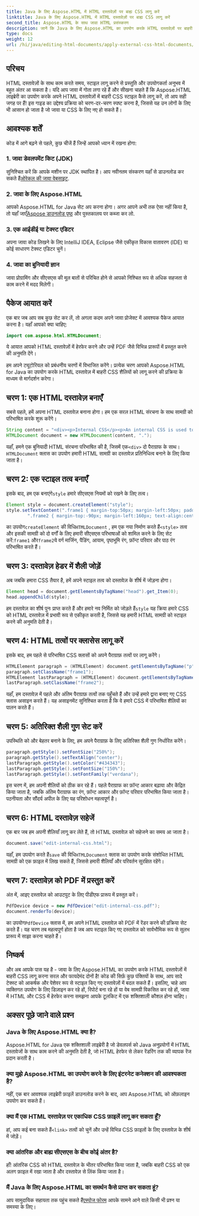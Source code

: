 ```yaml
---
title: Java के लिए Aspose.HTML में HTML दस्तावेज़ों पर बाह्य CSS लागू करें
linktitle: Java के लिए Aspose.HTML में HTML दस्तावेज़ों पर बाह्य CSS लागू करें
second_title: Aspose.HTML के साथ जावा HTML प्रसंस्करण
description: जानें कि Java के लिए Aspose.HTML का उपयोग करके HTML दस्तावेज़ों पर बाहरी CSS कैसे लागू करें! संपूर्ण ट्यूटोरियल के लिए इस चरण-दर-चरण मार्गदर्शिका का पालन करें।
type: docs
weight: 12
url: /hi/java/editing-html-documents/apply-external-css-html-documents/
---
```

## परिचय
HTML दस्तावेज़ों के साथ काम करते समय, स्टाइल लागू करने से प्रस्तुति और उपयोगकर्ता अनुभव में बहुत अंतर आ सकता है। यदि आप जावा में गोता लगा रहे हैं और सीखना चाहते हैं कि Aspose.HTML लाइब्रेरी का उपयोग करके अपने HTML दस्तावेज़ों में बाहरी CSS स्टाइल कैसे लागू करें, तो आप सही जगह पर हैं! इस गाइड का उद्देश्य प्रक्रिया को चरण-दर-चरण स्पष्ट करना है, जिससे यह उन लोगों के लिए भी आसान हो जाता है जो जावा या CSS के लिए नए हो सकते हैं।
## आवश्यक शर्तें
कोड में आगे बढ़ने से पहले, कुछ चीजें हैं जिन्हें आपको ध्यान में रखना होगा:
### 1. जावा डेवलपमेंट किट (JDK)
 सुनिश्चित करें कि आपके मशीन पर JDK स्थापित है। आप नवीनतम संस्करण यहाँ से डाउनलोड कर सकते हैं[ओरेकल की जावा वेबसाइट](https://www.oracle.com/java/technologies/javase-downloads.html).
### 2. जावा के लिए Aspose.HTML
आपको Aspose.HTML for Java सेट अप करना होगा। अगर आपने अभी तक ऐसा नहीं किया है, तो यहाँ जाएँ[Aspose डाउनलोड पृष्ठ](https://releases.aspose.com/html/java/) और पुस्तकालय पर कब्जा कर लो.
### 3. एक आईडीई या टेक्स्ट एडिटर
अपना जावा कोड लिखने के लिए IntelliJ IDEA, Eclipse जैसे एकीकृत विकास वातावरण (IDE) या कोई साधारण टेक्स्ट एडिटर चुनें।
### 4. जावा का बुनियादी ज्ञान
जावा प्रोग्रामिंग और सीएसएस की मूल बातों से परिचित होने से आपको निश्चित रूप से अधिक सहजता से काम करने में मदद मिलेगी।
## पैकेज आयात करें
एक बार जब आप सब कुछ सेट कर लें, तो अगला कदम अपने जावा प्रोजेक्ट में आवश्यक पैकेज आयात करना है। यहाँ आपको क्या चाहिए:
```java
import com.aspose.html.HTMLDocument;
```
ये आयात आपको HTML दस्तावेज़ों में हेरफेर करने और उन्हें PDF जैसे विभिन्न प्रारूपों में प्रस्तुत करने की अनुमति देंगे।

हम अपने ट्यूटोरियल को प्रबंधनीय चरणों में विभाजित करेंगे। प्रत्येक चरण आपको Aspose.HTML for Java का उपयोग करके HTML दस्तावेज़ में बाहरी CSS शैलियों को लागू करने की प्रक्रिया के माध्यम से मार्गदर्शन करेगा।
## चरण 1: एक HTML दस्तावेज़ बनाएँ
सबसे पहले, हमें अपना HTML दस्तावेज़ बनाना होगा। हम एक सरल HTML संरचना के साथ सामग्री को परिभाषित करके शुरू करेंगे।
```java
String content = "<div><p>Internal CSS</p><p>An internal CSS is used to define a style for a single HTML page</p></div>";
HTMLDocument document = new HTMLDocument(content, ".");
```

 यहाँ, हमने एक बुनियादी HTML संरचना परिभाषित की है, जिसमें एक`<div>` दो पैराग्राफ के साथ।`HTMLDocument` क्लास का उपयोग हमारी HTML सामग्री का दस्तावेज़ प्रतिनिधित्व बनाने के लिए किया जाता है।
## चरण 2: एक स्टाइल तत्व बनाएँ
 इसके बाद, हम एक बनाएंगे`style` हमारे सीएसएस नियमों को रखने के लिए तत्व।
```java
Element style = document.createElement("style");
style.setTextContent(".frame1 { margin-top:50px; margin-left:50px; padding:20px; width:360px; height:90px; background-color:#a52a2a; font-family:verdana; color:#FFF5EE;} \n" +
        ".frame2 { margin-top:-90px; margin-left:160px; text-align:center; padding:20px; width:360px; height:100px; background-color:#ADD8E6;}");
```

 का उपयोग`createElement` की विधि`HTMLDocument` , हम एक नया निर्माण करते हैं`<style>` तत्व और इसकी सामग्री को दो वर्गों के लिए हमारी सीएसएस परिभाषाओं को शामिल करने के लिए सेट करें:`frame1` और`frame2`ये वर्ग मार्जिन, पैडिंग, आयाम, पृष्ठभूमि रंग, फ़ॉन्ट परिवार और पाठ रंग परिभाषित करते हैं।
## चरण 3: दस्तावेज़ हेडर में शैली जोड़ें
अब जबकि हमारा CSS तैयार है, हमें अपने स्टाइल तत्व को दस्तावेज़ के शीर्ष में जोड़ना होगा।
```java
Element head = document.getElementsByTagName("head").get_Item(0);
head.appendChild(style);
```

 हम दस्तावेज़ का शीर्ष पुनः प्राप्त करते हैं और हमारे नव निर्मित को जोड़ते हैं`style` यह क्रिया हमारे CSS को HTML दस्तावेज़ में प्रभावी रूप से एकीकृत करती है, जिससे यह हमारी HTML सामग्री को स्टाइल करने की अनुमति देती है।
## चरण 4: HTML तत्वों पर क्लासेस लागू करें
इसके बाद, हम पहले से परिभाषित CSS क्लासों को अपने पैराग्राफ़ तत्वों पर लागू करेंगे।
```java
HTMLElement paragraph = (HTMLElement) document.getElementsByTagName("p").get_Item(0);
paragraph.setClassName("frame1");
HTMLElement lastParagraph = (HTMLElement) document.getElementsByTagName("p").get_Item(document.getElementsByTagName("p").getLength() - 1);
lastParagraph.setClassName("frame2");
```

यहाँ, हम दस्तावेज़ में पहले और अंतिम पैराग्राफ़ तत्वों तक पहुँचते हैं और उन्हें हमारे द्वारा बनाए गए CSS क्लास असाइन करते हैं। यह असाइनमेंट सुनिश्चित करता है कि वे हमारे CSS में परिभाषित शैलियों का पालन करते हैं।
## चरण 5: अतिरिक्त शैली गुण सेट करें
उपस्थिति को और बेहतर बनाने के लिए, हम अपने पैराग्राफ़ के लिए अतिरिक्त शैली गुण निर्धारित करेंगे।
```java
paragraph.getStyle().setFontSize("250%");
paragraph.getStyle().setTextAlign("center");
lastParagraph.getStyle().setColor("#434343");
lastParagraph.getStyle().setFontSize("150%");
lastParagraph.getStyle().setFontFamily("verdana");
```

इस चरण में, हम अपनी शैलियों को ठीक कर रहे हैं। पहले पैराग्राफ का फ़ॉन्ट आकार बढ़ाया और केंद्रित किया जाता है, जबकि अंतिम पैराग्राफ का रंग, फ़ॉन्ट आकार और फ़ॉन्ट परिवार परिभाषित किया जाता है। पठनीयता और सौंदर्य अपील के लिए यह परिशोधन महत्वपूर्ण है।
## चरण 6: HTML दस्तावेज़ सहेजें
एक बार जब हम अपनी शैलियाँ लागू कर लेते हैं, तो HTML दस्तावेज़ को सहेजने का समय आ जाता है।
```java
document.save("edit-internal-css.html");
```

 यहाँ, हम उपयोग करते हैं`save` की विधि`HTMLDocument` क्लास का उपयोग करके संशोधित HTML सामग्री को एक फ़ाइल में लिख सकते हैं, जिससे हमारी शैलियाँ और परिवर्तन सुरक्षित रहेंगे।
## चरण 7: दस्तावेज़ को PDF में प्रस्तुत करें
अंत में, आइए दस्तावेज़ को आउटपुट के लिए पीडीएफ प्रारूप में प्रस्तुत करें।
```java
PdfDevice device = new PdfDevice("edit-internal-css.pdf");
document.renderTo(device);
```

 का उपयोग`PdfDevice` क्लास में, हम अपने HTML दस्तावेज़ को PDF में रेंडर करने की प्रक्रिया सेट करते हैं। यह चरण तब महत्वपूर्ण होता है जब आप स्टाइल किए गए दस्तावेज़ को सार्वभौमिक रूप से सुलभ प्रारूप में साझा करना चाहते हैं।
## निष्कर्ष
और अब आपके पास यह है - जावा के लिए Aspose.HTML का उपयोग करके HTML दस्तावेज़ों में बाहरी CSS लागू करना सरल और फायदेमंद दोनों है! कोड की सिर्फ़ कुछ पंक्तियों के साथ, आप सादे टेक्स्ट को आकर्षक और पेशेवर रूप से स्टाइल किए गए दस्तावेज़ों में बदल सकते हैं। इसलिए, चाहे आप व्यक्तिगत उपयोग के लिए डिज़ाइन कर रहे हों, रिपोर्ट बना रहे हों या वेब सामग्री विकसित कर रहे हों, जावा में HTML और CSS में हेरफेर करना समझना आपके टूलकिट में एक शक्तिशाली कौशल होना चाहिए।
## अक्सर पूछे जाने वाले प्रश्न
### Java के लिए Aspose.HTML क्या है?
Aspose.HTML for Java एक शक्तिशाली लाइब्रेरी है जो डेवलपर्स को Java अनुप्रयोगों में HTML दस्तावेजों के साथ काम करने की अनुमति देती है, जो HTML हेरफेर से लेकर रेंडरिंग तक की व्यापक रेंज प्रदान करती है।
### क्या मुझे Aspose.HTML का उपयोग करने के लिए इंटरनेट कनेक्शन की आवश्यकता है?
नहीं, एक बार आवश्यक लाइब्रेरी फ़ाइलें डाउनलोड करने के बाद, आप Aspose.HTML को ऑफ़लाइन उपयोग कर सकते हैं।
### क्या मैं एक HTML दस्तावेज़ पर एकाधिक CSS फ़ाइलें लागू कर सकता हूँ?
 हां, आप कई बना सकते हैं`<link>` तत्वों को चुनें और उन्हें विभिन्न CSS फ़ाइलों के लिए दस्तावेज़ के शीर्ष में जोड़ें।
### क्या आंतरिक और बाह्य सीएसएस के बीच कोई अंतर है?
हाँ! आंतरिक CSS को HTML दस्तावेज़ के भीतर परिभाषित किया जाता है, जबकि बाहरी CSS को एक अलग फ़ाइल में रखा जाता है और दस्तावेज़ से लिंक किया जाता है।
### मैं Java के लिए Aspose.HTML का समर्थन कैसे प्राप्त कर सकता हूं?
 आप सामुदायिक सहायता तक पहुंच सकते हैं[एस्पोज फोरम](https://forum.aspose.com/c/html/29) आपके सामने आने वाले किसी भी प्रश्न या समस्या के लिए।